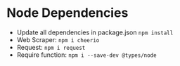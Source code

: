 # Node Dependencies

-   Update all dependencies in package.json `npm install`
-   Web Scraper: `npm i cheerio`
-   Request: `npm i request`
-   Require function: `npm i --save-dev @types/node`
